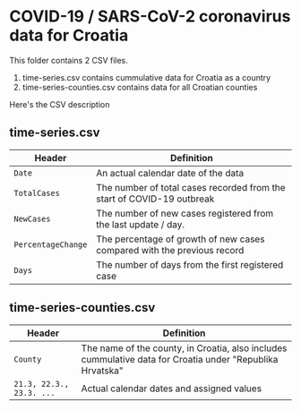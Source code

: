 # COVID-19 / SARS-CoV-2 coronavirus data for Croatia

This folder contains 2 CSV files.

1) time-series.csv contains cummulative data for Croatia as a country
2) time-series-counties.csv contains data for all Croatian counties


Here's the CSV description

## time-series.csv


Header | Definition
---|---------
`Date` | An actual calendar date of the data
`TotalCases` | The number of total cases recorded from the start of COVID-19 outbreak
`NewCases` | The number of new cases registered from the last update / day. 
`PercentageChange` | The percentage of growth of new cases compared with the previous record
`Days` | The number of days from the first registered case


## time-series-counties.csv


Header | Definition
---|---------
`County` | The name of the county, in Croatia, also includes cummulative data for Croatia under "Republika Hrvatska"
`21.3, 22.3., 23.3. ...` | Actual calendar dates and assigned values

